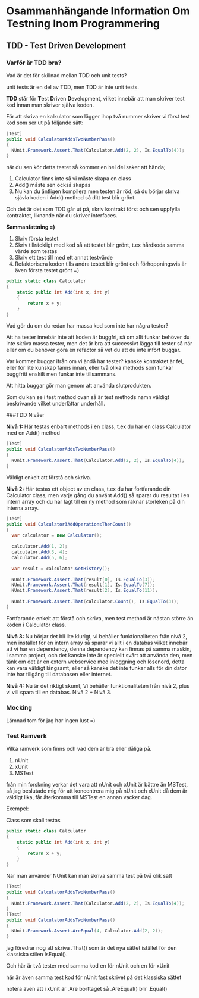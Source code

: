 # Osammanhängande Information Om Testning Inom Programmering
## TDD - Test Driven Development

### Varför är TDD bra?

Vad är det för skillnad mellan TDD och unit tests?

unit tests är en del av TDD, men TDD är inte unit tests.

**TDD** står för **T**est **D**riven **D**evelopment, vilket innebär att man skriver test kod innan man skriver själva koden.

För att skriva en kalkulator som lägger ihop två nummer skriver vi först test kod som ser ut på följande sätt:
```csharp
[Test]
public void CalculatorAddsTwoNumberPass()
{
  NUnit.Framework.Assert.That(Calculator.Add(2, 2), Is.EqualTo(4));
}
```
när du sen kör detta testet så kommer en hel del saker att hända;

1. Calculator finns inte så vi måste skapa en class
2. Add() måste sen också skapas
3. Nu kan du äntligen kompilera men testen är röd, så du börjar skriva sjävla koden i Add() method så ditt test blir grönt.

Och det är det som TDD går ut på, skriv kontrakt först och sen uppfylla kontraktet, liknande när du skriver interfaces.

**Sammanfattning =)**

1. Skriv första testet
2. Skriv tillräckligt med kod så att testet blir grönt, t.ex hårdkoda samma värde som testas
3. Skriv ett test till med ett annat testvärde
4. Refaktorisera koden tills andra testet blir grönt och förhoppningsvis är även första testet grönt =)

```csharp
public static class Calculator
{
    static public int Add(int x, int y)
    {
        return x + y;
    }
}
```

Vad gör du om du redan har massa kod som inte har några tester?

Att ha tester innebär inte att koden är buggfri, så om allt funkar behöver du inte skriva massa tester, men det är bra att successivt lägga till tester så när eller om du behöver göra en refactor så vet du att du inte infört buggar.

Var kommer buggar ifrån om vi ändå har tester? kanske kontraktet är fel, eller för lite kunskap fanns innan, eller två olika methods som funkar buggfritt enskilt men funkar inte tillsammans.

Att hitta buggar gör man genom att använda slutprodukten.

Som du kan se i test method ovan så är test methods namn väldigt beskrivande vilket underlättar underhåll. 

###TDD Nivåer

**Nivå 1:**
Här testas enbart methods i en class, t.ex du har en class Calculator med en Add() method
```csharp
[Test]
public void CalculatorAddsTwoNumberPass()
{
  NUnit.Framework.Assert.That(Calculator.Add(2, 2), Is.EqualTo(4));
}
```

Väldigt enkelt att förstå och skriva.


**Nivå 2:**
Här testas ett object av en class, t.ex du har fortfarande din Calculator class, men varje gång du använt Add() så sparar du resultat i en intern array och du har lagt till en ny method som räknar storleken på din interna array.
```csharp
[Test]
public void Calculator3AddOperationsThenCount()
{
  var calculator = new Calculator();
 
  calculator.Add(1, 2);
  calculator.Add(3, 4);
  calculator.Add(5, 6);
 
  var result = calculator.GetHistory();

  NUnit.Framework.Assert.That(result[0], Is.EqualTo(3));
  NUnit.Framework.Assert.That(result[1], Is.EqualTo(7));
  NUnit.Framework.Assert.That(result[2], Is.EqualTo(11));
  
  NUnit.Framework.Assert.That(calculator.Count(), Is.EqualTo(3));
}
```

Fortfarande enkelt att förstå och skriva, men test method är nästan större än koden i Calculator class.

**Nivå 3:**
Nu börjar det bli lite klurigt, vi behåller funktionaliteten från nivå 2, men instället för en intern array så sparar vi allt i en databas vilket innebär att vi har en dependency, denna dependency kan finnas på samma maskin, i samma project, och det kanske inte är speciellt svårt att använda den, men tänk om det är en extern webservice med inloggning och lösenord, detta kan vara väldigt långsamt, eller så kanske det inte funkar alls för din dator inte har tillgång till databasen eller internet.

**Nivå 4:**
Nu är det riktigt skumt, Vi behåller funktionaliteten från nivå 2, plus vi vill spara till en databas. Nivå 2 + Nivå 3.


### Mocking
Lämnad tom för jag har ingen lust =)

### Test Ramverk

Vilka ramverk som finns och vad dem är bra eller dåliga på.

1. nUnit
2. xUnit
3. MSTest

från min forskning verkar det vara att nUnit och xUnit är bättre än MSTest, så jag beslutade mig för att koncentrera mig på nUnit och xUnit då dem är väldigt lika, får återkomma till MSTest en annan vacker dag.

Exempel:

Class som skall testas
```csharp
public static class Calculator
{
    static public int Add(int x, int y)
    {
        return x + y;
    }
}
```


När man använder NUnit kan man skriva samma test på två olik sätt
```csharp
[Test]
public void CalculatorAddsTwoNumberPass()
{
  NUnit.Framework.Assert.That(Calculator.Add(2, 2), Is.EqualTo(4));
}
[Test]
public void CalculatorAddsTwoNumberPass()
{
  NUnit.Framework.Assert.AreEqual(4, Calculator.Add(2, 2));
}
```

jag föredrar nog att skriva .That() som är det nya sättet istället för den klassiska stilen IsEqual().


Och här är två tester med samma kod en för nUnit och en för xUnit


här är även samma test kod för nUnit fast skrivet på det klassiska sättet


notera även att i xUnit är .Are borttaget så .AreEqual() blir .Equal()

